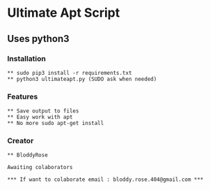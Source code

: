 # Ultimate Apt Script 

## Uses python3 

### Installation 

    ** sudo pip3 install -r requirements.txt 
    ** python3 ultimateapt.py (SUDO ask when needed)


### Features 
    ** Save output to files 
    ** Easy work with apt 
    ** No more sudo apt-get install 

### Creator
    ** BloddyRose

    Awaiting colaborators

    *** If want to colaborate email : bloddy.rose.404@gmail.com ***